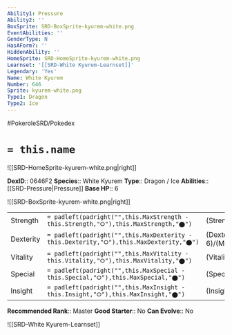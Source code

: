 ```yaml
---
Ability1: Pressure
Ability2: ''
BoxSprite: SRD-BoxSprite-kyurem-white.png
EventAbilities: ''
GenderType: N
HasAForm?: ''
HiddenAbility: ''
HomeSprite: SRD-HomeSprite-kyurem-white.png
Learnset: '[[SRD-White Kyurem-Learnset]]'
Legendary: 'Yes'
Name: White Kyurem
Number: 646
Sprite: kyurem-white.png
Type1: Dragon
Type2: Ice
---
```


#PokeroleSRD/Pokedex

# `= this.name`

![[SRD-HomeSprite-kyurem-white.png|right]]

**DexID**:: 0646F2
**Species**:: White Kyurem
**Type**:: Dragon / Ice
**Abilities**:: [[SRD-Pressure|Pressure]]
**Base HP**:: 6

![[SRD-BoxSprite-kyurem-white.png|right]]

|           |                                                                                        |                                          |
| --------- | -------------------------------------------------------------------------------------- | ---------------------------------------- |
| Strength  | `= padleft(padright("",this.MaxStrength - this.Strength,"⭘"),this.MaxStrength,"⬤")`    | (Strength::7)/(MaxStrength::7)   |
| Dexterity | `= padleft(padright("",this.MaxDexterity - this.Dexterity,"⭘"),this.MaxDexterity,"⬤")` | (Dexterity:: 6)/(MaxDexterity::6) |
| Vitality  | `= padleft(padright("",this.MaxVitality - this.Vitality,"⭘"),this.MaxVitality,"⬤")`    | (Vitality::5)/(MaxVitality::5)   |
| Special   | `= padleft(padright("",this.MaxSpecial - this.Special,"⭘"),this.MaxSpecial,"⬤")`       | (Special::9)/(MaxSpecial::9)     |
| Insight   | `= padleft(padright("",this.MaxInsight - this.Insight,"⭘"),this.MaxInsight,"⬤")`       | (Insight::6)/(MaxInsight::6)     |

**Recommended Rank**:: Master
**Good Starter**:: No
**Can Evolve**:: No

![[SRD-White Kyurem-Learnset]]